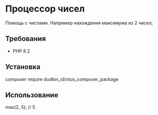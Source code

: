 # Процессор чисел

Помощь с числами. Например нахождения максимума из 2 чисел;

## Требования

- PHP 8.2

## Установка

composer require dudkin_id/otus_composer_package

## Использование

<?php  
  
$processor = new NumberProcessor();  
echo $processor->max(2, 5); // 5
